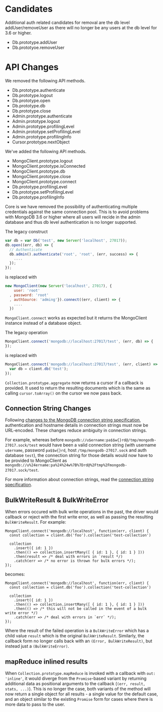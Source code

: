 # Candidates
Additional auth related candidates for removal are the db level addUser/removeUser as there will
no longer be any users at the db level for 3.6 or higher.
- Db.prototype.addUser
- Db.prototyoe.removeUser

# API Changes
We removed the following API methods.
- Db.prototype.authenticate
- Db.prototype.logout
- Db.prototype.open
- Db.prototype.db
- Db.prototype.close
- Admin.prototype.authenticate
- Admin.prototype.logout
- Admin.prototype.profilingLevel
- Admin.prototype.setProfilingLevel
- Admin.prototype.profilingInfo
- Cursor.prototype.nextObject

We've added the following API methods.
- MongoClient.prototype.logout
- MongoClient.prototype.isConnected
- MongoClient.prototype.db
- MongoClient.prototype.close
- MongoClient.prototype.connect
- Db.prototype.profilingLevel
- Db.prototype.setProfilingLevel
- Db.prototype.profilingInfo

Core is we have removed the possibility of authenticating multiple credentials against the same connection pool. This is to avoid problems with MongoDB 3.6 or higher where all users will recide in the admin database and thus db level authentication is no longer supported.

The legacy construct

```js
var db = var Db('test', new Server('localhost', 27017));
db.open((err, db) => {
  // Authenticate
  db.admin().authenticate('root', 'root', (err, success) => {
    ....
  });
});
```

is replaced with

```js
new MongoClient(new Server('localhost', 27017), {
    user: 'root'
  , password: 'root'
  , authSource: 'adming'}).connect((err, client) => {
    ....
  })
```

`MongoClient.connect` works as expected but it returns the MongoClient instance instead of a database object.

The legacy operation

```js
MongoClient.connect('mongodb://localhost:27017/test', (err, db) => {
});
```

is replaced with

```js
MongoClient.connect('mongodb://localhost:27017/test', (err, client) => {
  var db = client.db('test');
});
```

`Collection.prototype.aggregate` now returns a cursor if a callback is provided. It used to return the resulting documents which is the same as calling `cursor.toArray()` on the cursor we now pass back.


## Connection String Changes
Following [changes to the MongoDB connection string specification](https://github.com/mongodb/specifications/commit/4631ccd4f825fb1a3aba204510023f9b4d193a05), authentication and hostname details in connection strings must now be URL-encoded. These changes reduce ambiguity in connection strings.

For example, whereas before `mongodb://u$ername:pa$$w{}rd@/tmp/mongodb-27017.sock/test` would have been a valid connection string (with username `u$ername`, password `pa$$w{}rd`, host `/tmp/mongodb-27017.sock` and auth database `test`), the connection string for those details would now have to be provided to MongoClient as `mongodb://u%24ername:pa%24%24w%7B%7Drd@%2Ftmp%2Fmongodb-27017.sock/test`.

For more information about connection strings, read the [connection string specification](https://github.com/mongodb/specifications/blob/master/source/connection-string/connection-string-spec.rst).


## BulkWriteResult & BulkWriteError
When errors occured with bulk write operations in the past, the driver would callback or reject with
the first write error, as well as passing the resulting `BulkWriteResult`.  For example:

```
MongoClient.connect('mongodb://localhost', function(err, client) {
  const collection = client.db('foo').collection('test-collection')

  collection
    .insert({ id: 1 })
    .then(() => collection.insertMany([ { id: 1 }, { id: 1 } ]))
    .then(result => /* deal with errors in `result */)
    .catch(err => /* no error is thrown for bulk errors */);
});
```

becomes:

```
MongoClient.connect('mongodb://localhost', function(err, client) {
  const collection = client.db('foo').collection('test-collection')

  collection
    .insert({ id: 1 })
    .then(() => collection.insertMany([ { id: 1 }, { id: 1 } ]))
    .then(() => /* this will not be called in the event of a bulk write error */)
    .catch(err => /* deal with errors in `err` */);
});
```

Where the result of the failed operation is a `BulkWriteError` which has a child value `result` which
is the original `BulkWriteResult`.  Similarly, the callback form no longer calls back with an
`(Error, BulkWriteResult)`, but instead just a `(BulkWriteError)`.

## mapReduce inlined results
When `Collection.prototype.mapReduce` is invoked with a callback with `out: 'inline'`, it would
diverge from the `Promise`-based variant by returning additional data as positional arguments to
the callback (`(err, result, stats, ...)`).  This is no longer the case, both variants of the
method will now return a single object for all results - a single value for the default case,
and an object similar to the existing `Promise` form for cases where there is more data to pass
to the user.
